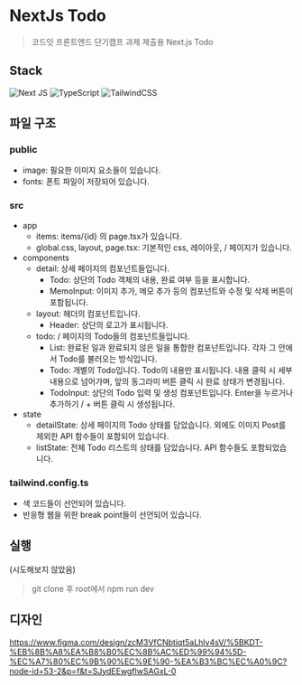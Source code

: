 # NextJs Todo

> 코드잇 프론트엔드 단기캠프 과제 제출용 Next.js Todo

## Stack

![Next JS](https://img.shields.io/badge/Next-black?style=for-the-badge&logo=next.js&logoColor=white)
![TypeScript](https://img.shields.io/badge/typescript-%23007ACC.svg?style=for-the-badge&logo=typescript&logoColor=white)
![TailwindCSS](https://img.shields.io/badge/tailwindcss-%2338B2AC.svg?style=for-the-badge&logo=tailwind-css&logoColor=white)

## 파일 구조

### public

- image: 필요한 이미지 요소들이 있습니다.
- fonts: 폰트 파일이 저장되어 있습니다.

### src

- app
  - items: items/{id} 의 page.tsx가 있습니다.
  - global.css, layout, page.tsx: 기본적인 css, 레이아웃, / 페이지가 있습니다.
- components
  - detail: 상세 페이지의 컴포넌트들입니다.
    - Todo: 상단의 Todo 객체의 내용, 완료 여부 등을 표시합니다.
    - MemoInput: 이미지 추가, 메모 추가 등의 컴포넌트와 수정 및 삭제 버튼이 포함됩니다.
  - layout: 헤더의 컴포넌트입니다.
    - Header: 상단의 로고가 표시됩니다.
  - todo: / 페이지의 Todo들의 컴포넌트들입니다.
    - List: 완료된 일과 완료되지 않은 일을 통합한 컴포넌트입니다. 각자 그 안에서 Todo를 불러오는 방식입니다.
    - Todo: 개별의 Todo입니다. Todo의 내용만 표시됩니다. 내용 클릭 시 세부 내용으로 넘어가며, 앞의 동그라미 버튼 클릭 시 완료 상태가 변경됩니다.
    - TodoInput: 상단의 Todo 입력 및 생성 컴포넌트입니다. Enter을 누르거나 추가하기 / + 버튼 클릭 시 생성됩니다.
- state
  - detailState: 상세 페이지의 Todo 상태를 담았습니다. 외에도 이미지 Post를 제외한 API 함수들이 포함되어 있습니다.
  - listState: 전체 Todo 리스트의 상태를 담았습니다. API 함수들도 포함되었습니다.

### tailwind.config.ts

- 색 코드들이 선언되어 있습니다.
- 반응형 웹을 위한 break point들이 선언되어 있습니다.

## 실행

(시도해보지 않았음)

> git clone 후 root에서 npm run dev

## 디자인

https://www.figma.com/design/zcM3VfCNbtiqt5aLhlv4sV/%5BKDT-%EB%8B%A8%EA%B8%B0%EC%8B%AC%ED%99%94%5D-%EC%A7%80%EC%9B%90%EC%9E%90-%EA%B3%BC%EC%A0%9C?node-id=53-2&p=f&t=SJydEEwgfIwSAGxL-0
